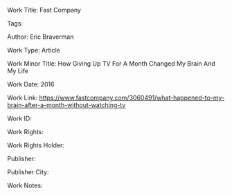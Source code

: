 Work Title: Fast Company 

Tags: 

Author: Eric Braverman

Work Type: Article 

Work Minor Title:  How Giving Up TV For A Month Changed My Brain And My Life

Work Date: 2016

Work Link: https://www.fastcompany.com/3060491/what-happened-to-my-brain-after-a-month-without-watching-tv 

Work ID:  

Work Rights:  

Work Rights Holder:  

Publisher:  

Publisher City:  

Work Notes: 

